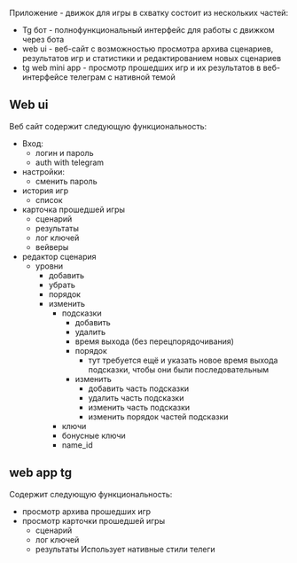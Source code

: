 Приложение - движок для игры в схватку состоит из нескольких частей:
- Tg бот - полнофункциональный интерфейс для работы с движком через бота
- web ui - веб-сайт с возможностью просмотра архива сценариев, результатов игр и статистики и редактированием новых сценариев
- tg web mini app - просмотр прошедших игр и их результатов в веб-интерфейсе телеграм с нативной темой

## Web ui

Веб сайт содержит следующую функциональность:
- Вход:
  - логин и пароль
  - auth with telegram
- настройки:
  - сменить пароль
- история игр 
  - список
- карточка прошедшей игры
  - сценарий
  - результаты
  - лог ключей
  - вейверы
- редактор сценария
  - уровни
    - добавить
    - убрать
    - порядок
    - изменить
      - подсказки
        - добавить
        - удалить
        - время выхода (без перецпорядочивания)
        - порядок
          - тут требуется ещё и указать новое время выхода подсказки, чтобы они были последовательным
        - изменить
          - добавить часть подсказки
          - удалить часть подсказки
          - изменить часть подсказки
          - изменить порядок частей подсказки
      - ключи
      - бонусные ключи 
      - name_id

## web app tg
Содержит следующую функциональность:
- просмотр архива прошедших игр
- просмотр карточки прошедшей игры
  - сценарий
  - лог ключей
  - результаты
Использует нативные стили телеги
